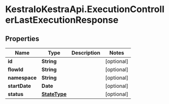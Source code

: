 # KestraIoKestraApi.ExecutionControllerLastExecutionResponse

## Properties

Name | Type | Description | Notes
------------ | ------------- | ------------- | -------------
**id** | **String** |  | [optional] 
**flowId** | **String** |  | [optional] 
**namespace** | **String** |  | [optional] 
**startDate** | **Date** |  | [optional] 
**status** | [**StateType**](StateType.md) |  | [optional] 


